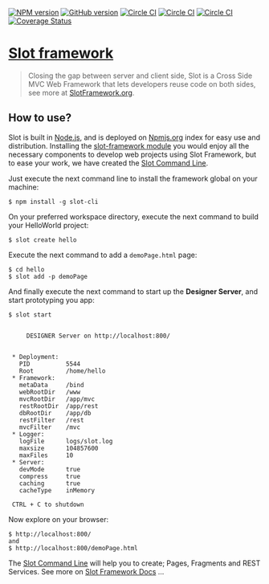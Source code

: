 [![NPM version](https://badge.fury.io/js/slot-framework.svg)](http://badge.fury.io/js/slot-framework)
[![GitHub version](https://badge.fury.io/gh/SlotTeam%2Fslot-framework.svg)](http://badge.fury.io/gh/SlotTeam%2Fslot-framework)
[![Circle CI](https://circleci.com/gh/SlotTeam/slot-framework/tree/develop.svg?style=svg)](https://circleci.com/gh/SlotTeam/slot-framework/tree/develop)
[![Circle CI](https://circleci.com/gh/SlotTeam/slot-framework/tree/develop.png)](https://circleci.com/gh/SlotTeam/slot-framework/tree/develop)
[![Circle CI](https://circleci.com/gh/SlotTeam/slot-framework/tree/develop.png?style=shield)](https://circleci.com/gh/SlotTeam/slot-framework/tree/develop)
[![Coverage Status](https://coveralls.io/repos/SlotTeam/slot-framework/badge.svg?branch=develop)](https://coveralls.io/r/SlotTeam/slot-framework?branch=develop)


# [Slot framework](http://www.SlotFramework.org)

> Closing the gap between server and client side, Slot is a Cross Side MVC Web Framework that lets developers reuse code on both sides,
 see more at [SlotFramework.org](http://www.SlotFramework.org).


## How to use?
Slot is built in [Node.js](http://nodejs.org/), and is deployed on [Npmjs.org](http://Npmjs.org/) index for easy use and distribution.
Installing the [slot-framework module](https://www.npmjs.org/package/slot-framework) you would enjoy all the necessary components to develop web projects
using Slot Framework, 
but to ease your work, we have created the [Slot Command Line](https://www.npmjs.org/package/slot-cli).

Just execute the next command line to install the framework global on your machine:

    $ npm install -g slot-cli

On your preferred workspace directory, execute the next command to build your HelloWorld project:

    $ slot create hello

Execute the next command to add a `demoPage.html` page:

    $ cd hello
    $ slot add -p demoPage

And finally execute the next command to start up the **Designer Server**, and start prototyping you app:

    $ slot start
      
      
         DESIGNER Server on http://localhost:800/


     * Deployment:
       PID          5544
       Root         /home/hello
     * Framework:
       metaData     /bind
       webRootDir   /www
       mvcRootDir   /app/mvc
       restRootDir  /app/rest
       dbRootDir    /app/db
       restFilter   /rest
       mvcFilter    /mvc
     * Logger:
       logFile      logs/slot.log
       maxsize      104857600
       maxFiles     10
     * Server:
       devMode      true
       compress     true
       caching      true
       cacheType    inMemory

     CTRL + C to shutdown

Now explore on your browser:

    $ http://localhost:800/
    and 
    $ http://localhost:800/demoPage.html



The [Slot Command Line](https://www.npmjs.org/package/slot-cli) will help you to create; Pages, Fragments and REST Services. See more on [Slot Framework Docs](http://www.SlotFramework.org/docs) ...
